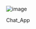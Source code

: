 ![image](https://github.com/Ulbossya/Chat_app/assets/102906052/756513ef-8984-4ab0-a427-8a9d33c55dc2)

Chat_App

